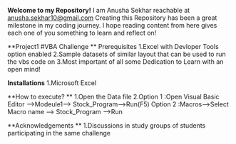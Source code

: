 **Welcome to my Repository!**
I am Anusha Sekhar reachable at anusha.sekhar10@gmail.com
Creating this Repository has been a great milestone in my coding journey.
I hope reading content from here gives each one of you something to learn and reflect on!

**Project1 #VBA Challenge **
Prerequisites
1.Excel with Devloper Tools option enabled
2.Sample datasets of similar layout that can be used to run the vbs code on 
3.Most important of all some Dedication to Learn with an open mind! 

**Installations**
1.Microsoft Excel 

**How to execute? **
1.Open the Data file 
2.Option 1 :Open Visual Basic Editor -->Modeule1--> Stock_Program-->Run(F5)
  Option 2 :Macros-->Select Macro name --> Stock_Program -->Run 

**Acknowledgements **
1.Discussions in study groups of students participating in the same challenge 
